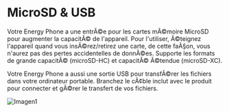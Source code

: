 # MicroSD & USB


Votre Energy Phone a une entrÃ©e pour les cartes mÃ©moire MicroSD pour augmenter la capacitÃ© de l'appareil. Pour l'utiliser, Ã©teignez l'appareil quand vous insÃ©rez/retirez une carte, de cette faÃ§on, vous n'aurez pas des pertes accidentelles de donnÃ©es. Supporte les formats de grande capacitÃ© (microSD-HC) et capacitÃ© Ã©tendue (microSD-XC).

Votre Energy Phone a aussi une sortie USB pour transfÃ©rer les fichiers dans votre ordinateur portable. Branchez le cÃ¢ble inclut avec le produit pour connecter et gÃ©rer le transfert de vos fichiers.

![Imagen1](http://static.energysistem.com/images/manuals/42178/54242f056c428.jpg)
